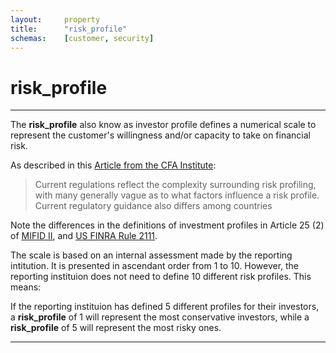 ```yaml
---
layout:		property
title:		"risk_profile"
schemas:	[customer, security]
---
```


# risk_profile

---

The **risk_profile** also know as investor profile defines a numerical scale to represent the customer's willingness and/or capacity to take on financial risk.

As described in this [Article from the CFA Institute][cfa_institute]:

> Current regulations reflect the complexity surrounding risk profiling, with many generally vague as to what factors influence a risk profile. Current regulatory guidance also differs among countries

Note the differences in the definitions of investment profiles in Article 25 (2) of [MIFID II][mifid_ii], and [US FINRA Rule 2111][us_finra_2011].

The scale is based on an internal assessment made by the reporting intitution. It is presented in ascendant order from 1 to 10. However, the reporting instituion does not need to define 10 different risk profiles. This means:

If the reporting instituion has defined 5 different profiles for their investors, a **risk_profile** of 1 will represent the most conservative investors, while a **risk_profile** of 5 will represent the most risky ones.

---
[cfa_institute]: https://www.cfainstitute.org/-/media/documents/article/rf-brief/rfbr-v1-n1-1-pdf.ashx
[mifid_ii]: https://eur-lex.europa.eu/legal-content/EN/TXT/?uri=celex%3A32014L0065
[us_finra_2011]: https://www.finra.org/rules-guidance/rulebooks/finra-rules/2111
